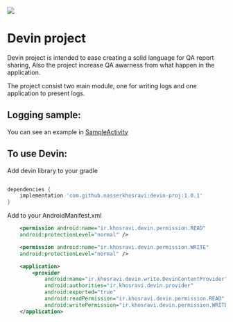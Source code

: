 [![](https://jitpack.io/v/nasserkhosravi/devin-proj.svg)](https://jitpack.io/#nasserkhosravi/devin-proj)
# Devin project

Devin project is intended to ease creating a solid language for QA report sharing,
Also the project increase QA awarness from what happen in the application.

The project consist two main module, one for writing logs and one application to present logs.

##  Logging sample:
You can see an example in [SampleActivity](https://github.com/nasserkhosravi/devin-proj/blob/main/sample-app/src/main/java/ir/khosravi/sample/devin/SampleActivity.kt)

## To use Devin:
 Add devin library to your gradle
```groovy

dependencies {
    implementation 'com.github.nasserkhosravi:devin-proj:1.0.1'
}
```

Add to your AndroidManifest.xml
```xml
    <permission android:name="ir.khosravi.devin.permission.READ" 
    android:protectionLevel="normal" />

    <permission android:name="ir.khosravi.devin.permission.WRITE"
    android:protectionLevel="normal" />

    <application>
        <provider
            android:name="ir.khosravi.devin.write.DevinContentProvider"
            android:authorities="ir.khosravi.devin.provider"
            android:exported="true"
            android:readPermission="ir.khosravi.devin.permission.READ"
            android:writePermission="ir.khosravi.devin.permission.WRITE" />
    </application>
```
